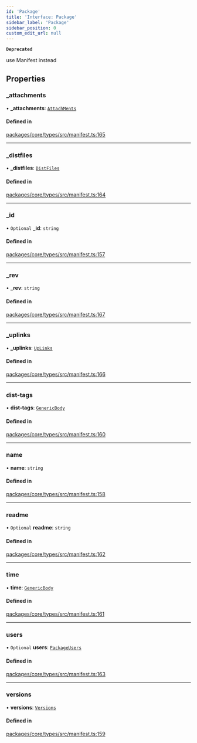```yaml
---
id: 'Package'
title: 'Interface: Package'
sidebar_label: 'Package'
sidebar_position: 0
custom_edit_url: null
---
```


**`Deprecated`**

use Manifest instead

## Properties

### \_attachments

• **\_attachments**: [`AttachMents`](AttachMents.md)

#### Defined in

[packages/core/types/src/manifest.ts:165](https://github.com/verdaccio/verdaccio/blob/10057a4ff/packages/core/types/src/manifest.ts#L165)

---

### \_distfiles

• **\_distfiles**: [`DistFiles`](DistFiles.md)

#### Defined in

[packages/core/types/src/manifest.ts:164](https://github.com/verdaccio/verdaccio/blob/10057a4ff/packages/core/types/src/manifest.ts#L164)

---

### \_id

• `Optional` **\_id**: `string`

#### Defined in

[packages/core/types/src/manifest.ts:157](https://github.com/verdaccio/verdaccio/blob/10057a4ff/packages/core/types/src/manifest.ts#L157)

---

### \_rev

• **\_rev**: `string`

#### Defined in

[packages/core/types/src/manifest.ts:167](https://github.com/verdaccio/verdaccio/blob/10057a4ff/packages/core/types/src/manifest.ts#L167)

---

### \_uplinks

• **\_uplinks**: [`UpLinks`](UpLinks.md)

#### Defined in

[packages/core/types/src/manifest.ts:166](https://github.com/verdaccio/verdaccio/blob/10057a4ff/packages/core/types/src/manifest.ts#L166)

---

### dist-tags

• **dist-tags**: [`GenericBody`](GenericBody.md)

#### Defined in

[packages/core/types/src/manifest.ts:160](https://github.com/verdaccio/verdaccio/blob/10057a4ff/packages/core/types/src/manifest.ts#L160)

---

### name

• **name**: `string`

#### Defined in

[packages/core/types/src/manifest.ts:158](https://github.com/verdaccio/verdaccio/blob/10057a4ff/packages/core/types/src/manifest.ts#L158)

---

### readme

• `Optional` **readme**: `string`

#### Defined in

[packages/core/types/src/manifest.ts:162](https://github.com/verdaccio/verdaccio/blob/10057a4ff/packages/core/types/src/manifest.ts#L162)

---

### time

• **time**: [`GenericBody`](GenericBody.md)

#### Defined in

[packages/core/types/src/manifest.ts:161](https://github.com/verdaccio/verdaccio/blob/10057a4ff/packages/core/types/src/manifest.ts#L161)

---

### users

• `Optional` **users**: [`PackageUsers`](PackageUsers.md)

#### Defined in

[packages/core/types/src/manifest.ts:163](https://github.com/verdaccio/verdaccio/blob/10057a4ff/packages/core/types/src/manifest.ts#L163)

---

### versions

• **versions**: [`Versions`](Versions.md)

#### Defined in

[packages/core/types/src/manifest.ts:159](https://github.com/verdaccio/verdaccio/blob/10057a4ff/packages/core/types/src/manifest.ts#L159)
